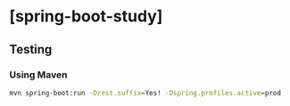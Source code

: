 # [spring-boot-study]

## Testing

### Using Maven

``` bash
mvn spring-boot:run -Drest.suffix=Yes! -Dspring.profiles.active=prod
```
